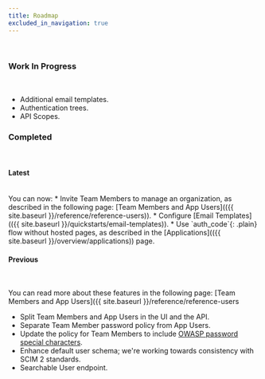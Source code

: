 ```yaml
---
title: Roadmap
excluded_in_navigation: true
---
```


<br>

### Work In Progress

<br>

* Additional email templates.
* Authentication trees.
* API Scopes.


### Completed

<br>

#### Latest
<br>
You can now:
* Invite Team Members to manage an organization, as described in the following page: [Team Members and App Users](({{ site.baseurl }}/reference/reference-users)).
* Configure [Email Templates](({{ site.baseurl }}/quickstarts/email-templates)).
* Use `auth_code`{: .plain} flow without hosted pages, as described in the [Applications](({{ site.baseurl }}/overview/applications)) page.

<br>

#### Previous

<br>

You can read more about these features in the following page: [Team Members and App Users]({{ site.baseurl }}/reference/reference-users

* Split Team Members and App Users in the UI and the API.
* Separate Team Member password policy from App Users.
* Update the policy for Team Members to include [OWASP password special characters](https://www.owasp.org/index.php/Password_special_characters).
* Enhance default user schema; we're working towards consistency with SCIM 2 standards.
* Searchable User endpoint.
